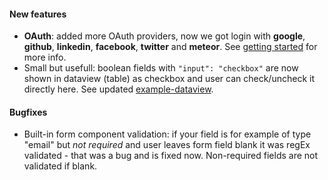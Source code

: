 #### New features
- **OAuth**: added more OAuth providers, now we got login with **google**, **github**, **linkedin**, **facebook**, **twitter** and **meteor**. See [getting started](/getting_started#oauth) for more info.
- Small but usefull: boolean fields with `"input": "checkbox"` are now shown in dataview (table) as checkbox and user can check/uncheck it directly here. See updated [example-dataview](http://example-dataview.meteorfarm.com).
#### Bugfixes
- Built-in form component validation: if your field is for example of type "email" but *not required* and user leaves form field blank it was regEx validated - that was a bug and is fixed now. Non-required fields are not validated if blank.
